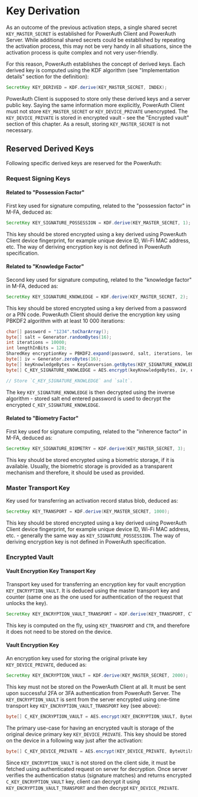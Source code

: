 # Key Derivation

As an outcome of the previous activation steps, a single shared secret `KEY_MASTER_SECRET` is established for PowerAuth Client and PowerAuth Server. While additional shared secrets could be established by repeating the activation process, this may not be very handy in all situations, since the activation process is quite complex and not very user-friendly.

For this reason, PowerAuth establishes the concept of derived keys. Each derived key is computed using the KDF algorithm (see "Implementation details" section for the definition):

```java
SecretKey KEY_DERIVED = KDF.derive(KEY_MASTER_SECRET, INDEX);
```

PowerAuth Client is supposed to store only these derived keys and a server public key. Saying the same information more explicitly, PowerAuth Client must not store `KEY_MASTER_SECRET` or `KEY_DEVICE_PRIVATE` unencrypted. The `KEY_DEVICE_PRIVATE` is stored in encrypted vault - see the "Encrypted vault" section of this chapter. As a result, storing `KEY_MASTER_SECRET` is not necessary.

## Reserved Derived Keys

Following specific derived keys are reserved for the PowerAuth:

### Request Signing Keys

#### Related to "Possession Factor"

First key used for signature computing, related to the "possession factor" in M-FA, deduced as:

```java
SecretKey KEY_SIGNATURE_POSSESSION = KDF.derive(KEY_MASTER_SECRET, 1);
```

This key should be stored encrypted using a key derived using PowerAuth Client device fingerprint, for example unique device ID, Wi-Fi MAC address, etc. The way of deriving encryption key is not defined in PowerAuth specification.

#### Related to "Knowledge Factor"

Second key used for signature computing, related to the "knowledge factor" in M-FA, deduced as:

```java
SecretKey KEY_SIGNATURE_KNOWLEDGE = KDF.derive(KEY_MASTER_SECRET, 2);
```

This key should be stored encrypted using a key derived from a password or a PIN code. PowerAuth Client should derive the encryption key using PBKDF2 algorithm with at least 10 000 iterations:

```java
char[] password = "1234".toCharArray();
byte[] salt = Generator.randomBytes(16);
int iterations = 10000;
int lengthInBits = 128;
SharedKey encryptionKey = PBKDF2.expand(password, salt, iterations, lengthInBits);
byte[] iv = Generator.zeroBytes(16);
byte[] keyKnowledgeBytes = KeyConversion.getBytes(KEY_SIGNATURE_KNOWLEDGE);
byte[] C_KEY_SIGNATURE_KNOWLEDGE = AES.encrypt(keyKnowledgeBytes, iv, encryptionKey, "AES/CBC/NoPadding");

// Store `C_KEY_SIGNATURE_KNOWLEDGE` and `salt`.
```

The key `KEY_SIGNATURE_KNOWLEDGE` is then decrypted using the inverse algorithm - stored salt end entered password is used to decrypt the encrypted `C_KEY_SIGNATURE_KNOWLEDGE`.

#### Related to "Biometry Factor"

First key used for signature computing, related to the "inherence factor" in M-FA, deduced as:

```java
SecretKey KEY_SIGNATURE_BIOMETRY = KDF.derive(KEY_MASTER_SECRET, 3);
```

This key should be stored encrypted using a biometric storage, if it is available. Usually, the biometric storage is provided as a transparent mechanism and therefore, it should be used as provided.

### Master Transport Key

Key used for transferring an activation record status blob, deduced as:

```java
SecretKey KEY_TRANSPORT = KDF.derive(KEY_MASTER_SECRET, 1000);
```

This key should be stored encrypted using a key derived using PowerAuth Client device fingerprint, for example unique device ID, Wi-Fi MAC address, etc. - generally the same way as `KEY_SIGNATURE_POSSESSION`. The way of deriving encryption key is not defined in PowerAuth specification.

### Encrypted Vault

#### Vault Encryption Key Transport Key

Transport key used for transferring an encryption key for vault encryption `KEY_ENCRYPTION_VAULT`. It is deduced using the master transport key and counter (same one as the one used for authentication of the request that unlocks the key).

```java
SecretKey KEY_ENCRYPTION_VAULT_TRANSPORT = KDF.derive(KEY_TRANSPORT, CTR);
```
This key is computed on the fly, using `KEY_TRANSPORT` and `CTR`, and therefore it does not need to be stored on the device.

#### Vault Encryption Key

An encryption key used for storing the original private key `KEY_DEVICE_PRIVATE`, deduced as:

```java
SecretKey KEY_ENCRYPTION_VAULT = KDF.derive(KEY_MASTER_SECRET, 2000);
```

This key must not be stored on the PowerAuth Client at all. It must be sent upon successful 2FA or 3FA authentication from PowerAuth Server. The `KEY_ENCRYPTION_VAULT` is sent from the server encrypted using one-time transport key `KEY_ENCRYPTION_VAULT_TRANSPORT` key (see above):

```java
byte[] C_KEY_ENCRYPTION_VAULT = AES.encrypt(KEY_ENCRYPTION_VAULT, ByteUtils.zeroBytes(16), KEY_ENCRYPTION_VAULT_TRANSPORT);
```

The primary use-case for having an encrypted vault is storage of the original device primary key `KEY_DEVICE_PRIVATE`. This key should be stored on the device in a following way just after the activation:

```java
byte[] C_KEY_DEVICE_PRIVATE = AES.encrypt(KEY_DEVICE_PRIVATE, ByteUtils.zeroBytes(16), KEY_ENCRYPTION_VAULT);
```

Since `KEY_ENCRYPTION_VAULT` is not stored on the client side, it must be fetched using authenticated request on server for decryption. Once server verifies the authentication status (signature matches) and returns encrypted `C_KEY_ENCRYPTION_VAULT` key, client can decrypt it using `KEY_ENCRYPTION_VAULT_TRANSPORT` and then decrypt `KEY_DEVICE_PRIVATE`.

